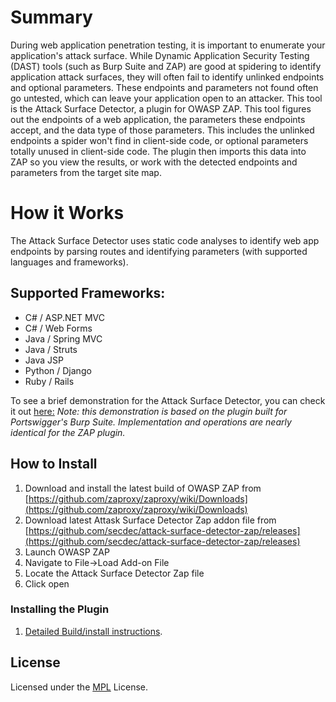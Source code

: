 # Summary
During web application penetration testing, it is important to enumerate  your application's attack surface. While Dynamic Application Security Testing (DAST) tools (such as Burp Suite and ZAP) are good at spidering to identify application attack surfaces, they will often fail to identify unlinked endpoints and optional parameters. These endpoints and parameters not found often go untested, which can leave your application open to an attacker.
This tool is the Attack Surface Detector, a plugin for OWASP ZAP. This tool figures out the endpoints of a web application, the parameters these endpoints accept, and the data type of those parameters. This includes the unlinked endpoints a spider won't find in client-side code, or optional parameters totally unused in client-side code. The plugin then imports this data into ZAP so you view the results, or work with the detected endpoints and parameters from the target site map.

# How it Works
The Attack Surface Detector uses static code analyses to identify web app endpoints by parsing routes and identifying parameters (with supported languages and frameworks).

## Supported Frameworks:
  * C# / ASP.NET MVC
  * C# / Web Forms
  * Java / Spring MVC
  * Java / Struts
  * Java JSP
  * Python / Django
  * Ruby / Rails

To see a brief demonstration for the Attack Surface Detector, you can check it out [here:](https://youtu.be/jUUJNRcmqwI) *Note: this demonstration is based on the plugin built for Portswigger's Burp Suite. Implementation and operations are nearly identical for the ZAP plugin.*


## How to Install

1.	Download and install the latest build of OWASP ZAP from [https://github.com/zaproxy/zaproxy/wiki/Downloads](https://github.com/zaproxy/zaproxy/wiki/Downloads)
2.	Download latest Attask Surface Detector Zap addon file from [https://github.com/secdec/attack-surface-detector-zap/releases](https://github.com/secdec/attack-surface-detector-zap/releases)
3.  Launch OWASP ZAP
4.  Navigate to File->Load Add-on File
5.  Locate the Attack Surface Detector Zap file
6.  Click open

### Installing the Plugin
1. [Detailed Build/install instructions](https://github.com/secdec/attack-surface-detector-zap/wiki).


## License

Licensed under the [MPL](https://github.com/secdec/attack-surface-detector-zap/blob/master/LICENSE) License.
